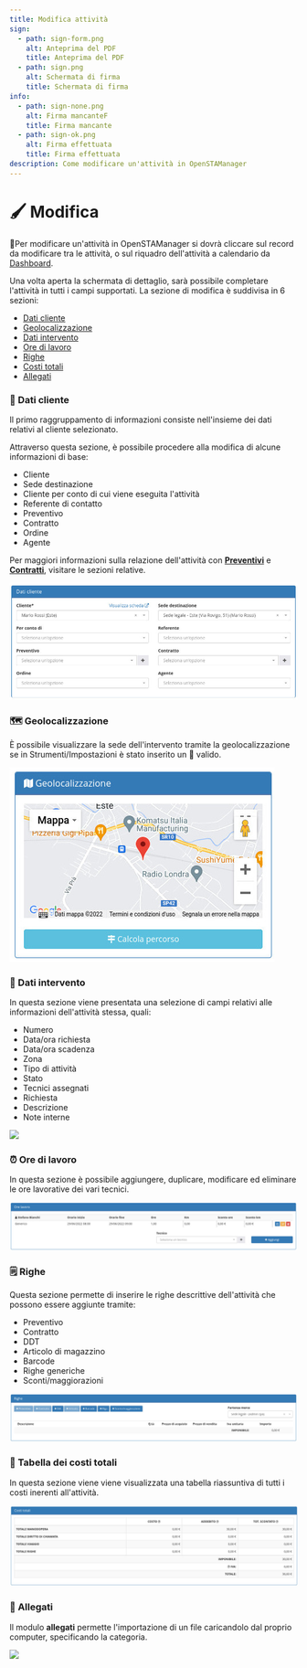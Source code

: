 ```yaml
---
title: Modifica attività
sign:
  - path: sign-form.png
    alt: Anteprima del PDF
    title: Anteprima del PDF
  - path: sign.png
    alt: Schermata di firma
    title: Schermata di firma
info:
  - path: sign-none.png
    alt: Firma mancanteF
    title: Firma mancante
  - path: sign-ok.png
    alt: Firma effettuata
    title: Firma effettuata
description: Come modificare un'attività in OpenSTAManager
---
```


# 🖌 Modifica

📖Per modificare un'attività in OpenSTAManager si dovrà cliccare sul record da modificare tra le attività, o sul riquadro dell'attività a calendario da [Dashboard](../dashboard/).

Una volta aperta la schermata di dettaglio, sarà possibile completare l'attività in tutti i campi supportati. La sezione di modifica è suddivisa in 6 sezioni:

* [Dati cliente](modifica.md#dati-cliente)
* [Geolocalizzazione](modifica.md#geolocalizzazione)
* [Dati intervento](modifica.md#dati-intervento)
* [Ore di lavoro](modifica.md#ore-di-lavoro)
* [Righe](modifica.md#righe)
* [Costi totali](modifica.md#tabella-dei-costi-totali)
* [Allegati](modifica.md#allegati)

### 👨 Dati cliente

Il primo raggruppamento di informazioni consiste nell'insieme dei dati relativi al cliente selezionato.

Attraverso questa sezione, è possibile procedere alla modifica di alcune informazioni di base:

* Cliente
* Sede destinazione
* Cliente per conto di cui viene eseguita l'attività
* Referente di contatto
* Preventivo
* Contratto
* Ordine
* Agente

Per maggiori informazioni sulla relazione dell'attività con [**Preventivi**](https://github.com/devcode-it/devcode-it.github.io/tree/c372246fd4462ad0101f4f643f1719d85d3d3249/\_openstamanager/guide/preventivi.md) e [**Contratti**](https://github.com/devcode-it/devcode-it.github.io/tree/c372246fd4462ad0101f4f643f1719d85d3d3249/\_openstamanager/guide/contratti.md), visitare le sezioni relative.

![](<../../.gitbook/assets/image (90).png>)

### 🗺️ Geolocalizzazione

È possibile visualizzare la sede dell'intervento tramite la geolocalizzazione se in Strumenti/Impostazioni è stato inserito un 📖 valido.

![](<../../.gitbook/assets/image (33) (1) (2).png>)

### 📖 Dati intervento

In questa sezione viene presentata una selezione di campi relativi alle informazioni dell'attività stessa, quali:

* Numero
* Data/ora richiesta
* Data/ora scadenza
* Zona
* Tipo di attività
* Stato
* Tecnici assegnati
* Richiesta
* Descrizione
* Note interne

![](https://firebasestorage.googleapis.com/v0/b/gitbook-x-prod.appspot.com/o/spaces%2F-LZJeLg23eVDvrCv74U7-887967055%2Fuploads%2FxNNZ8XcNvCNiPBTQpdxJ%2Ffile.png?alt=media)

### ⏰ Ore di lavoro

In questa sezione è possibile aggiungere, duplicare, modificare ed eliminare le ore lavorative dei vari tecnici.

![](<../../.gitbook/assets/image (51) (1) (1) (1).png>)

### 🗒️ Righe

Questa sezione permette di inserire le righe descrittive dell'attività che possono essere aggiunte tramite:

* Preventivo
* Contratto
* DDT
* Articolo di magazzino
* Barcode
* Righe generiche
* Sconti/maggiorazioni

![](<../../.gitbook/assets/image (36) (1) (1) (1).png>)

### 📃 Tabella dei costi totali

In questa sezione viene viene visualizzata una tabella riassuntiva di tutti i costi inerenti all'attività.

![](<../../.gitbook/assets/image (82) (1) (1) (1) (1).png>)

### 🛅 Allegati

Il modulo **allegati** permette l'importazione di un file caricandolo dal proprio computer, specificando la categoria.

![](https://firebasestorage.googleapis.com/v0/b/gitbook-x-prod.appspot.com/o/spaces%2F-LZJeLg23eVDvrCv74U7-887967055%2Fuploads%2FP3mbIKSZW5PaEvK157Xe%2Ffile.png?alt=media)
